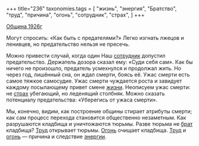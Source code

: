 +++
title="236"
taxonomies.tags = [
 "жизнь",
 "энергия",
 "Братство",
 "труд",
 "причина",
 "огонь",
 "сотрудник",
 "страх",
]
+++

[Община 1926г](/agni/1926)

Могут спросить: «Как быть с предателями?» Легко изгнать лжецов и ленивцев, но предательство нельзя не пресечь.   

Можно привести случай, когда один Наш [сотрудник](/tags/сотрудник) допустил предательство. Держатель дозора сказал ему: «Суди себя сам». Как бы ничего не произошло, предатель усмехнулся и продолжал жить. Но через год, лишённый сна, он ждал смерти, боясь её. Ужас смерти есть самое тяжкое самосудие. Ужас смерти чуждается роста и завидует каждому посылающему привет смене [жизни](/tags/жизнь). Неописуем ужас смерти: не [страх](/tags/страх) убегающий, но леденящий столбняк. Можно сказать потенциалу предательства: «Уберегись от ужаса смерти».   

Мы, конечно, видим, как построение общины стирает атрибуты смерти; как сам процесс перехода становится общественно незаметным. Как разрушаются кладбища и уничтожаются тюрьмы. Разве тюрьма не [брат](/tags/Братство) кладбища? [Труд](/tags/труд) открывает тюрьмы. [Огонь](/tags/[огонь](/tags/огонь)) очищает кладбища. [Труд](/tags/труд) и [огонь](/tags/огонь) — причина и следствие [энергии](/tags/энергия).   

